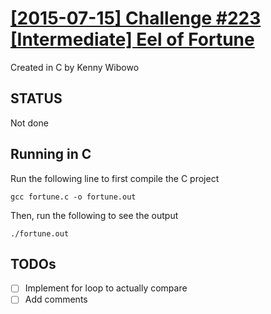 # [\[2015-07-15\] Challenge #223 \[Intermediate\] Eel of Fortune](https://www.reddit.com/r/dailyprogrammer/comments/3ddpms/20150715_challenge_223_intermediate_eel_of_fortune/) #

Created in C by Kenny Wibowo

## STATUS ##
Not done

## Running in C ##

Run the following line to first compile the C project

	gcc fortune.c -o fortune.out

Then, run the following to see the output

	./fortune.out

## TODOs ##

- [ ] Implement for loop to actually compare
- [ ] Add comments
